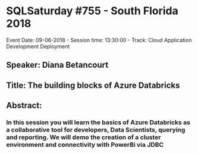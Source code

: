 # SQLSaturday #755 - South Florida 2018
Event Date: 09-06-2018 - Session time: 13:30:00 - Track: Cloud Application Development  Deployment
## Speaker: Diana Betancourt
## Title: The building blocks of Azure Databricks
## Abstract:
### In this session you will learn the basics of Azure Databricks as a collaborative tool for developers, Data Scientists, querying and reporting. We will demo the creation of a cluster environment and connectivity with PowerBi via JDBC
